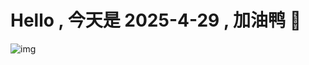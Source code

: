 
# Hello , 今天是 2025-4-29 , 加油鸭 🤭

![img](https://v1.jinrishici.com/all.svg?font-size=18&spacing=4)

